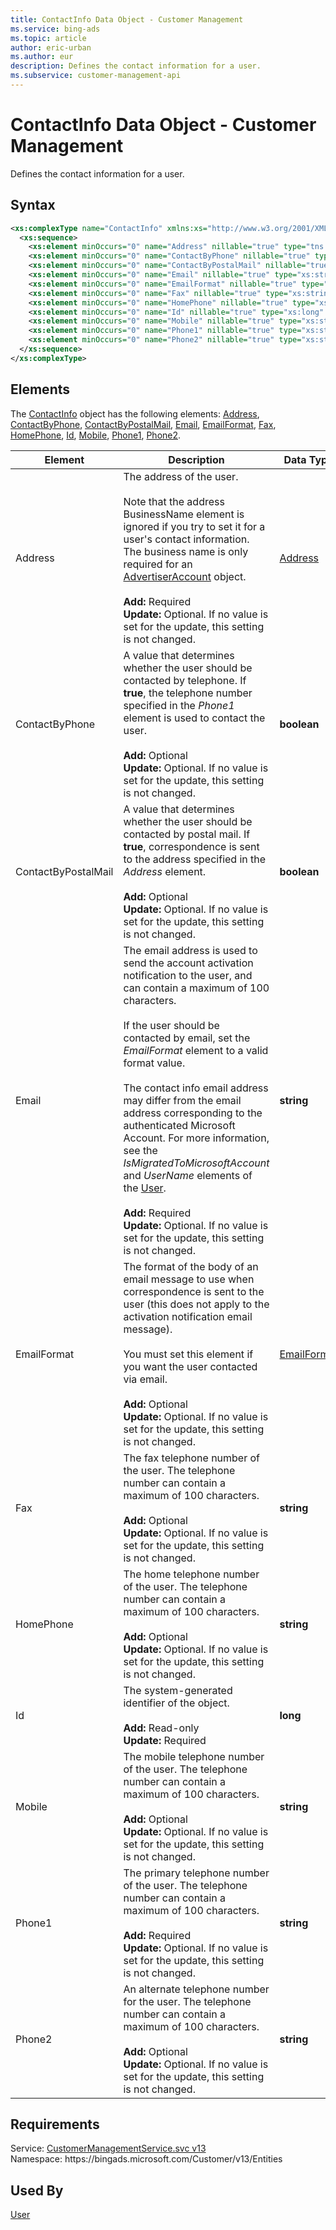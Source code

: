```yaml
---
title: ContactInfo Data Object - Customer Management
ms.service: bing-ads
ms.topic: article
author: eric-urban
ms.author: eur
description: Defines the contact information for a user.
ms.subservice: customer-management-api
---
```

# ContactInfo Data Object - Customer Management
Defines the contact information for a user.

## Syntax
```xml
<xs:complexType name="ContactInfo" xmlns:xs="http://www.w3.org/2001/XMLSchema">
  <xs:sequence>
    <xs:element minOccurs="0" name="Address" nillable="true" type="tns:Address" />
    <xs:element minOccurs="0" name="ContactByPhone" nillable="true" type="xs:boolean" />
    <xs:element minOccurs="0" name="ContactByPostalMail" nillable="true" type="xs:boolean" />
    <xs:element minOccurs="0" name="Email" nillable="true" type="xs:string" />
    <xs:element minOccurs="0" name="EmailFormat" nillable="true" type="tns:EmailFormat" />
    <xs:element minOccurs="0" name="Fax" nillable="true" type="xs:string" />
    <xs:element minOccurs="0" name="HomePhone" nillable="true" type="xs:string" />
    <xs:element minOccurs="0" name="Id" nillable="true" type="xs:long" />
    <xs:element minOccurs="0" name="Mobile" nillable="true" type="xs:string" />
    <xs:element minOccurs="0" name="Phone1" nillable="true" type="xs:string" />
    <xs:element minOccurs="0" name="Phone2" nillable="true" type="xs:string" />
  </xs:sequence>
</xs:complexType>
```

## <a name="elements"></a>Elements

The [ContactInfo](contactinfo.md) object has the following elements: [Address](#address), [ContactByPhone](#contactbyphone), [ContactByPostalMail](#contactbypostalmail), [Email](#email), [EmailFormat](#emailformat), [Fax](#fax), [HomePhone](#homephone), [Id](#id), [Mobile](#mobile), [Phone1](#phone1), [Phone2](#phone2).

|Element|Description|Data Type|
|-----------|---------------|-------------|
|<a name="address"></a>Address|The address of the user.<br/><br/>Note that the address BusinessName element is ignored if you try to set it for a user's contact information. The business name is only required for an [AdvertiserAccount](advertiseraccount.md) object.<br/><br/>**Add:** Required<br/>**Update:** Optional. If no value is set for the update, this setting is not changed.|[Address](address.md)|
|<a name="contactbyphone"></a>ContactByPhone|A value that determines whether the user should be contacted by telephone. If **true**, the telephone number specified in the *Phone1* element is used to contact the user.<br/><br/>**Add:** Optional<br/>**Update:** Optional. If no value is set for the update, this setting is not changed.|**boolean**|
|<a name="contactbypostalmail"></a>ContactByPostalMail|A value that determines whether the user should be contacted by postal mail. If **true**, correspondence is sent to the address specified in the *Address* element.<br/><br/>**Add:** Optional<br/>**Update:** Optional. If no value is set for the update, this setting is not changed.|**boolean**|
|<a name="email"></a>Email|The email address is used to send the account activation notification to the user, and can contain a maximum of 100 characters.<br/><br/>If the user should be contacted by email, set the *EmailFormat* element to a valid format value.<br/><br/>The contact info email address may differ from the email address corresponding to the authenticated Microsoft Account. For more information, see the *IsMigratedToMicrosoftAccount* and *UserName* elements of the [User](user.md).<br/><br/>**Add:** Required<br/>**Update:** Optional. If no value is set for the update, this setting is not changed.|**string**|
|<a name="emailformat"></a>EmailFormat|The format of the body of an email message to use when correspondence is sent to the user (this does not apply to the activation notification email message).<br/><br/>You must set this element if you want the user contacted via email.<br/><br/>**Add:** Optional<br/>**Update:** Optional. If no value is set for the update, this setting is not changed.|[EmailFormat](emailformat.md)|
|<a name="fax"></a>Fax|The fax telephone number of the user. The telephone number can contain a maximum of 100 characters.<br/><br/>**Add:** Optional<br/>**Update:** Optional. If no value is set for the update, this setting is not changed.|**string**|
|<a name="homephone"></a>HomePhone|The home telephone number of the user. The telephone number can contain a maximum of 100 characters.<br/><br/>**Add:** Optional<br/>**Update:** Optional. If no value is set for the update, this setting is not changed.|**string**|
|<a name="id"></a>Id|The system-generated identifier of the object.<br/><br/>**Add:** Read-only<br/>**Update:** Required|**long**|
|<a name="mobile"></a>Mobile|The mobile telephone number of the user. The telephone number can contain a maximum of 100 characters.<br/><br/>**Add:** Optional<br/>**Update:** Optional. If no value is set for the update, this setting is not changed.|**string**|
|<a name="phone1"></a>Phone1|The primary telephone number of the user. The telephone number can contain a maximum of 100 characters.<br/><br/>**Add:** Required<br/>**Update:** Optional. If no value is set for the update, this setting is not changed.|**string**|
|<a name="phone2"></a>Phone2|An alternate telephone number for the user. The telephone number can contain a maximum of 100 characters.<br/><br/>**Add:** Optional<br/>**Update:** Optional. If no value is set for the update, this setting is not changed.|**string**|

## Requirements
Service: [CustomerManagementService.svc v13](https://clientcenter.api.bingads.microsoft.com/Api/CustomerManagement/v13/CustomerManagementService.svc)  
Namespace: https\://bingads.microsoft.com/Customer/v13/Entities  

## Used By
[User](user.md)  
